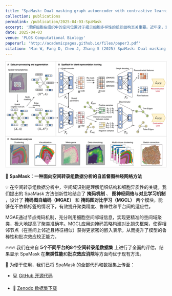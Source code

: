 ```yaml
---
title: "SpaMask: Dual masking graph autoencoder with contrastive learning for spatial transcriptomics"
collection: publications
permalink: /publication/2025-04-03-SpaMask
excerpt: '理解细胞在组织中的空间位置对于揭示细胞多样性的组织结构至关重要。近年来，空间转录组学（Spatially Resolved Transcriptomics, SRT）的进展使得研究者能够在保留组织空间背景的前提下分析基因表达。空间域识别是SRT数据分析中的关键起点，为后续的生物学分析与发现奠定基础。由于SRT数据具备结构化特征，图神经网络（Graph Neural Networks, GNNs）已成为解决该问题的常用工具。然而，现有的图神经网络方法往往忽视了SRT数据高稀疏性带来的不稳定性。掩码机制作为一种有效的自监督学习策略，能够提升模型的鲁棒性。为此，我们提出了**SpaMask**，一种面向SRT分析的双重掩码图自编码器结合对比学习方法。与以往的GNN方法不同，SpaMask对部分空间点（spot）节点和空间点之间的边进行掩码，从而提升性能和鲁棒性。SpaMask结合了**掩码图自编码器（Masked Graph Autoencoders, MGAE）**与**掩码图对比学习（Masked Graph Contrastive Learning, MGCL）**两个模块，其中MGAE通过节点掩码利用空间邻居信息提升聚类准确性，MGCL则通过边掩码构建对比损失框架，使基于空间邻近性与特征相似性的相邻节点嵌入更加紧密。我们在来自五个平台的八个数据集上对SpaMask进行了全面评估。结果表明，SpaMask在聚类准确性与批次效应消除方面均优于现有方法。'
date: 2025-04-03
venue: 'PLOS Computational Biology'
paperurl: 'http://academicpages.github.io/files/paper3.pdf'
citation: 'Min W, Fang D, Chen J, Zhang S (2025) SpaMask: Dual masking graph autoencoder with contrastive learning for spatial transcriptomics. PLoS Comput Biol 21(4): e1012881. [DOI:10.1371/journal.pcbi.1012881](https://doi.org/10.1371/journal.pcbi.1012881)'
---
```


![SpaMask](https://github.com/wenwenmin/SpaMask/blob/main/SpaMask.jpg?raw=true)

🔬 **SpaMask：一种面向空间转录组数据分析的自监督图神经网络方法**

💡 在空间转录组数据分析中，空间域识别是理解组织结构和细胞异质性的关键。我们提出的 SpaMask 方法创新性地结合了 **掩码机制** 、 **图神经网络**与**对比学习机制** ，设计了 **掩码图自编码（MGAE）** 和 **掩码图对比学习（MGCL）** 两个模块，能够在不依赖标签的情况下，有效提升聚类精度、鲁棒性和平台间的适应性。 

MGAE通过节点掩码机制，充分利用细胞空间邻域信息，实现更精准的空间域聚类，极大地提高了聚类准确率。MGCL应用边掩码策略构建对比损失框架，使得相邻节点（在空间上邻近且特征相似）获得更紧密的嵌入表示，从而提升了模型的鲁棒性和批次效应校正能力。

🔥🔥🔥 我们在来自 **5个不同平台的8个空间转录组数据集** 上进行了全面的评估，结果显示 SpaMask 在**聚类性能**和**批次效应消除**等方面均优于现有方法。

🚀 为便于使用，我们已将 SpaMask 的全部代码和数据集上传至：

-   💻 [GitHub 开源代码](https://github.com/wenwenmin/SpaMask)

-   📁 [Zenodo 数据集下载](https://zenodo.org/records/14062665)
